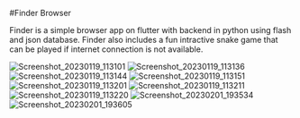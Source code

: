 #Finder Browser

Finder is a simple browser app on flutter with backend in python using flash and json database. Finder also includes a fun intractive snake game that can be played if internet connection is not available.


![Screenshot_20230119_113101](https://user-images.githubusercontent.com/100791668/216076583-b9571cfc-e34b-48fe-9ea6-67e476bf40ed.jpg)
![Screenshot_20230119_113136](https://user-images.githubusercontent.com/100791668/216076637-064b2e81-bdf7-4fee-8c54-f9bbef913277.jpg)
![Screenshot_20230119_113144](https://user-images.githubusercontent.com/100791668/216076713-53081d49-19ef-4380-bbca-797e042041ad.jpg)
![Screenshot_20230119_113151](https://user-images.githubusercontent.com/100791668/216076763-9214f73c-8c98-4f7c-84ea-e8903c3649c8.jpg)
![Screenshot_20230119_113201](https://user-images.githubusercontent.com/100791668/216076769-874d01d2-0464-42c2-aeaf-bea490143119.jpg)
![Screenshot_20230119_113211](https://user-images.githubusercontent.com/100791668/216076780-2b029769-0cd8-4961-98b9-59faef36e7e7.jpg)
![Screenshot_20230119_113220](https://user-images.githubusercontent.com/100791668/216076788-8340971e-defc-41cb-8d1a-b32c1cc8f4f3.jpg)
![Screenshot_20230201_193534](https://user-images.githubusercontent.com/100791668/216076820-2a178ceb-f800-44f1-a656-a782621dcbd9.jpg)
![Screenshot_20230201_193605](https://user-images.githubusercontent.com/100791668/216076842-c39a4a0a-b857-45b9-9f89-efe3b1a3db36.jpg)
